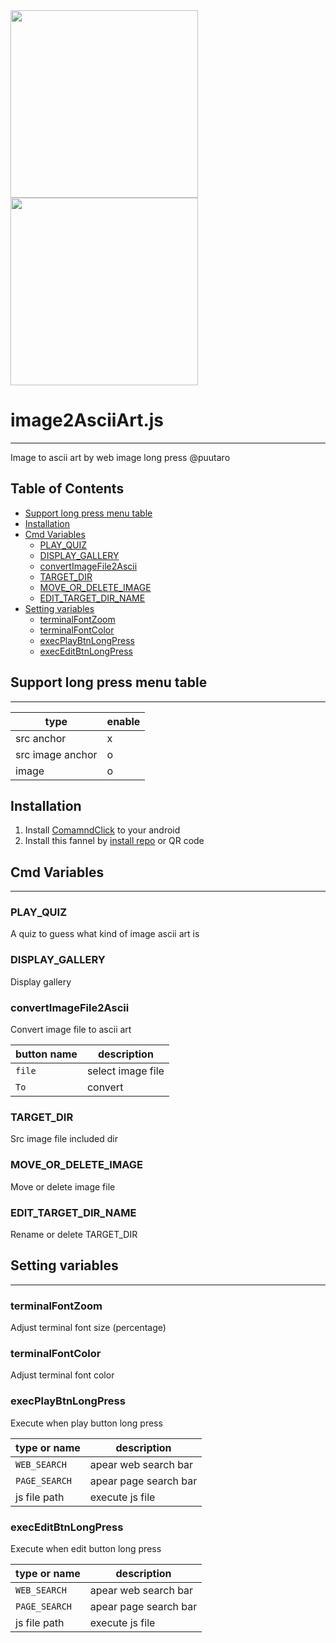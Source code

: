 
<div><img src="https://github.com/puutaro/image2AsciiArt/assets/55217593/dc8cfbea-187d-4ef3-a904-c6650b906666" width="300">  </div>
  
<div><img src="https://github.com/puutaro/selectTyper/assets/55217593/555e8f5f-656a-4faf-bb76-f663c01cfe47" width="300"></div> 


# image2AsciiArt.js
----------------

Image to ascii art by web image long press  @puutaro

Table of Contents
-------
<!-- vim-markdown-toc GFM --> 
* [Support long press menu table](#support-long-press-menu-table)
* [Installation](#installation)
* [Cmd Variables](#cmd-variables)
	* [PLAY_QUIZ](#play_quiz)
	* [DISPLAY_GALLERY](#display_gallery)
	* [convertImageFile2Ascii](#convertimagefile2ascii)
	* [TARGET_DIR](#target_dir)
	* [MOVE_OR_DELETE_IMAGE](#move_or_delete_image)
	* [EDIT_TARGET_DIR_NAME](#edit_target_dir_name)
* [Setting variables](#setting-variables)
	* [terminalFontZoom](#terminalfontzoom)
	* [terminalFontColor](#terminalfontcolor)
	* [execPlayBtnLongPress](#execplaybtnlongpress)
	* [execEditBtnLongPress](#execeditbtnlongpress)


## Support long press menu table
-------

| type | enable |
| ----- | ----- |
| src anchor | x |
| src image anchor | o |
| image | o |

## Installation

1. Install [ComamndClick](https://github.com/puutaro/CommandClick#app-installation) to your android
2. Install this fannel by [install repo](https://github.com/puutaro/CommandClick/blob/master/USAGE.md#install-fannel) or QR code


## Cmd Variables
--------

### PLAY_QUIZ
A quiz to guess what kind of image ascii art is

### DISPLAY_GALLERY
Display gallery

### convertImageFile2Ascii
Convert image file to ascii art

| button name | description |
| ------- | ------- |
| `file` | select image file |
| `To` | convert |

### TARGET_DIR
Src image file included dir

### MOVE_OR_DELETE_IMAGE
Move or delete image file 

### EDIT_TARGET_DIR_NAME
Rename or delete TARGET_DIR


## Setting variables
---------

### terminalFontZoom 
Adjust terminal font size (percentage)

### terminalFontColor
Adjust terminal font color

### execPlayBtnLongPress
Execute when play button long press

| type or name | description |
| ------- | ------- |
| `WEB_SEARCH` | apear web search bar |
| `PAGE_SEARCH` | apear page search bar |
| js file path | execute js file |

### execEditBtnLongPress
Execute when edit button long press

| type or name | description |
| ------- | ------- |
| `WEB_SEARCH` | apear web search bar |
| `PAGE_SEARCH` | apear page search bar |
| js file path | execute js file |
